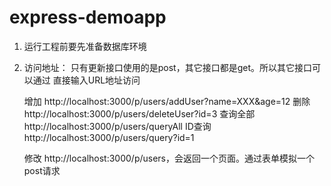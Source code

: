 # express-demoapp

1. 运行工程前要先准备数据库环境

2. 访问地址：
只有更新接口使用的是post，其它接口都是get。所以其它接口可以通过
直接输入URL地址访问

    增加 http://localhost:3000/p/users/addUser?name=XXX&age=12
    删除 http://localhost:3000/p/users/deleteUser?id=3
    查询全部 http://localhost:3000/p/users/queryAll
    ID查询 http://localhost:3000/p/users/query?id=1

    修改 http://localhost:3000/p/users，会返回一个页面。通过表单模拟一个post请求